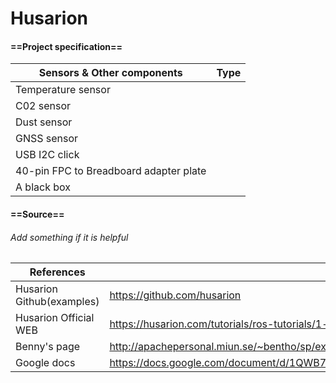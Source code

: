 # Husarion
 

#### ==Project specification==



| Sensors & Other components             | Type |
| -------------------------------------- | ---- |
| Temperature sensor                     |      |
| C02 sensor                             |      |
| Dust sensor                            |      |
| GNSS sensor                            |      |
| USB I2C click                          |      |
| 40-pin FPC to Breadboard adapter plate |      |
| A black box                            |      |



#### ==Source==

###### Add something if it is helpful

| References                | LINK                                                         |
| ------------------------- | ------------------------------------------------------------ |
| Husarion Github(examples) | https://github.com/husarion                                  |
| Husarion Official WEB     | https://husarion.com/tutorials/ros-tutorials/1-ros-introduction/ |
| Benny's page              | http://apachepersonal.miun.se/~bentho/sp/exp.htm             |
| Google docs               | https://docs.google.com/document/d/1QWB7308pqFlYp03zOa88j0bqyZHt4ugwdaBqaO2Rk4c/edit |

